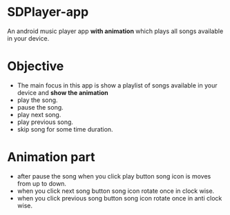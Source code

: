# SDPlayer-app


An android music player app **with animation** which plays all songs available in your device.



# Objective 

+ The main focus in this app is show a playlist of songs available in your device and **show the animation**
+ play the song.
+ pause the song.
+ play next song.
+ play previous song.
+ skip song for some time duration.


# Animation part
+ after pause the song when you click play button song icon is moves from up to down.
+ when you click next song button song icon rotate once in clock wise.
+ when you click previous song button song icon rotate once in anti clock wise.
